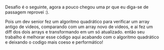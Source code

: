 Desafio é o seguinte, agora a pouco chegou uma pr que eu
diga-se de passagem reprovei :).

Pois um dev senior fez um algoritmo quadrático para verificar
um array antigo de videos, comparando com um array novo de videos,
e ai fez um diff dos dois arrays e transformando
em um só atualizado. então seu trabalho é melhorar esse código aqui acabando
com o algoritmo quadrático e deixando o codigo mais coeso e performático!
